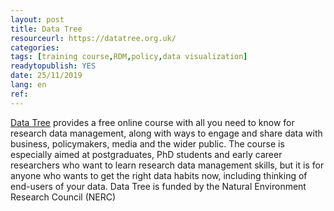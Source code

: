 ```yaml
---
layout: post
title: Data Tree
resourceurl: https://datatree.org.uk/
categories:
tags: [training course,RDM,policy,data visualization]
readytopublish: YES
date: 25/11/2019
lang: en
ref:
---
```

[Data Tree](https://datatree.org.uk/) provides a free online course with all you need to know for research data management, along with ways to engage and share data with business, policymakers, media and the wider public. The course is especially aimed at postgraduates, PhD students and early career researchers who want to learn research data management skills, but it is for anyone who wants to get the right data habits now, including thinking of end-users of your data. Data Tree is funded by the Natural Environment Research Council (NERC)
